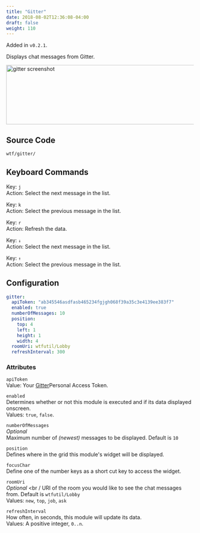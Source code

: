 ```yaml
---
title: "Gitter"
date: 2018-08-02T12:36:08-04:00
draft: false
weight: 110
---
```


Added in `v0.2.1`.

Displays chat messages from Gitter.

<img src="/imgs/modules/gitter.png" width="847" height="160" alt="gitter screenshot" />

## Source Code

```bash
wtf/gitter/
```

## Keyboard Commands

<span class="caption">Key:</span> `j` <br />
<span class="caption">Action:</span> Select the next message in the list.

<span class="caption">Key:</span> `k` <br />
<span class="caption">Action:</span> Select the previous message in the list.

<span class="caption">Key:</span> `r` <br />
<span class="caption">Action:</span> Refresh the data.

<span class="caption">Key:</span> `↓` <br />
<span class="caption">Action:</span> Select the next message in the list.

<span class="caption">Key:</span> `↑` <br />
<span class="caption">Action:</span> Select the previous message in the list.

## Configuration

```yaml
gitter:
  apiToken: "ab345546asdfasb465234fgjgh068f39a35c3e4139ee383f7"
  enabled: true
  numberOfMessages: 10
  position:
    top: 4
    left: 1
    height: 1
    width: 4
  roomUri: wtfutil/Lobby
  refreshInterval: 300
```

### Attributes

`apiToken` <br />
Value: Your <a href="https://developer.gitter.im/apps">Gitter</a>Personal Access Token.

`enabled` <br />
Determines whether or not this module is executed and if its data displayed onscreen. <br />
Values: `true`, `false`.

`numberOfMessages` <br />
_Optional_ <br />
Maximum number of _(newest)_ messages to be displayed. Default is `10`<br />

`position` <br />
Defines where in the grid this module's widget will be displayed. <br />

`focusChar` <br />
Define one of the number keys as a short cut key to access the widget. <br />

`roomUri` <br />
_Optional_ <br /
URI of the room you would like to see the chat messages from. Default is `wtfutil/Lobby`<br />
Values: `new`, `top`, `job`, `ask`

`refreshInterval` <br />
How often, in seconds, this module will update its data. <br />
Values: A positive integer, `0..n`.
